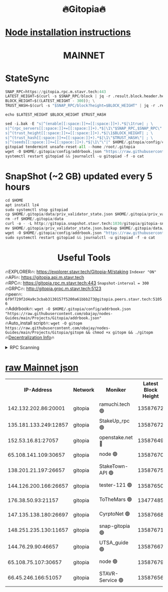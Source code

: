 <h1 align="center"> 🔥Gitopia🔥</h1>

[Node installation instructions](https://github.com/obajay/nodes-Guides/tree/main/Projects/Gitopia)
=

<h1 align="center"> MAINNET</h1>

# StateSync
```python
SNAP_RPC=https://gitopia.rpc.m.stavr.tech:443
LATEST_HEIGHT=$(curl -s $SNAP_RPC/block | jq -r .result.block.header.height); \
BLOCK_HEIGHT=$((LATEST_HEIGHT - 300)); \
TRUST_HASH=$(curl -s "$SNAP_RPC/block?height=$BLOCK_HEIGHT" | jq -r .result.block_id.hash)

echo $LATEST_HEIGHT $BLOCK_HEIGHT $TRUST_HASH

sed -i.bak -E "s|^(enable[[:space:]]+=[[:space:]]+).*$|\1true| ; \
s|^(rpc_servers[[:space:]]+=[[:space:]]+).*$|\1\"$SNAP_RPC,$SNAP_RPC\"| ; \
s|^(trust_height[[:space:]]+=[[:space:]]+).*$|\1$BLOCK_HEIGHT| ; \
s|^(trust_hash[[:space:]]+=[[:space:]]+).*$|\1\"$TRUST_HASH\"| ; \
s|^(seeds[[:space:]]+=[[:space:]]+).*$|\1\"\"|" $HOME/.gitopia/config/config.toml
gitopiad tendermint unsafe-reset-all --home /root/.gitopia
wget -O $HOME/.gitopia/config/addrbook.json "https://raw.githubusercontent.com/obajay/nodes-Guides/main/Projects/Gitopia/addrbook.json"
systemctl restart gitopiad && journalctl -u gitopiad -f -o cat
```
# SnapShot (~2 GB) updated every 5 hours
```python
cd $HOME
apt install lz4
sudo systemctl stop gitopiad
cp $HOME/.gitopia/data/priv_validator_state.json $HOME/.gitopia/priv_validator_state.json.backup
rm -rf $HOME/.gitopia/data
curl -o - -L http://gitopia.snapshot.stavr.tech:1030/gitopia/gitopia-snap.tar.lz4 | lz4 -c -d - | tar -x -C $HOME/.gitopia --strip-components 2
mv $HOME/.gitopia/priv_validator_state.json.backup $HOME/.gitopia/data/priv_validator_state.json
wget -O $HOME/.gitopia/config/addrbook.json "https://raw.githubusercontent.com/obajay/nodes-Guides/main/Projects/Gitopia/addrbook.json"
sudo systemctl restart gitopiad && journalctl -u gitopiad -f -o cat
```
 <h1 align="center"> Useful Tools</h1>

🔥EXPLORER🔥:      https://explorer.stavr.tech/Gitopia-M/staking  `Indexer "ON"` \
🔥API🔥: 			 		 https://gitopia.api.m.stavr.tech \
🔥RPC🔥:           https://gitopia.rpc.m.stavr.tech:443              `Snapshot-interval = 300` \
🔥GRPC🔥:          http://gitopia.grpc.m.stavr.tech:5123 \
🔥peer🔥:					 `6f9f729f2d4a9c3cbab3130157f5200a61bbb273@gitopia.peers.stavr.tech:51056` \
🔥Addrbook🔥:    ```wget -O $HOME/.gitopia/config/addrbook.json "https://raw.githubusercontent.com/obajay/nodes-Guides/main/Projects/Gitopia/addrbook.json"``` \
🔥Auto_install script🔥: ```wget -O gitopm https://raw.githubusercontent.com/obajay/nodes-Guides/main/Projects/Gitopia/gitopm && chmod +x gitopm && ./gitopm``` \
🔥[Decentralization Info](https://github.com/obajay/StateSync-snapshots/tree/main/Projects/Gitopia/Decentralization)🔥

<details>
<summary>RPC Scanning</summary>

<h2 align="center"> We scan nodes in real time every 4 hours. And we provide the final result of RPC endpoints.
We cannot influence the operation of these nodes in any way. </h2>


```python
If Voting Power is higher than 0 --> then the Node is a validator of the network and may be subject to attack and be a potential threat to the chain.
```
```python
We marked such validators with a red symbol
```

</details>

[raw Mainnet json](https://rpc-check.gitopm.stavr.tech/gitopm/rpc-gitopm-result.json)
=

<table><tr><th>IP-Address</th><th>Network</th><th>Moniker</th><th>Latest Block Height</th><th>Earliest Block Height</th><th>Catching Up</th><th>Tx Index</th><th>Voting Power</th><th>Scan Time</th></tr><tr><td>142.132.202.86:20001</td><td>gitopia</td><td>ramuchi.tech 🟢</td><td>13587672</td><td>6548337</td><td>False</td><td>on</td><td>0</td><td>2024-02-10T03:37:20.670748490UTC</td></tr><tr><td>135.181.133.249:12857</td><td>gitopia</td><td>StakeUp_rpc 🟢</td><td>13587672</td><td>8010001</td><td>False</td><td>on</td><td>0</td><td>2024-02-10T03:37:21.036413079UTC</td></tr><tr><td>152.53.16.81:27057</td><td>gitopia</td><td>openstake.net 🔴</td><td>13587649</td><td>10455001</td><td>False</td><td>off</td><td>38465</td><td>2024-02-10T03:36:42.667652119UTC</td></tr><tr><td>65.108.141.109:30657</td><td>gitopia</td><td>node 🟢</td><td>13587670</td><td>12299845</td><td>False</td><td>on</td><td>0</td><td>2024-02-10T03:37:18.006108990UTC</td></tr><tr><td>138.201.21.197:26657</td><td>gitopia</td><td>StakeTown-API 🟢</td><td>13587675</td><td>12733501</td><td>False</td><td>on</td><td>0</td><td>2024-02-10T03:37:25.516396698UTC</td></tr><tr><td>144.126.200.166:26657</td><td>gitopia</td><td>tester-121 🟢</td><td>13587650</td><td>12832814</td><td>False</td><td>off</td><td>0</td><td>2024-02-10T03:36:45.042802188UTC</td></tr><tr><td>176.38.50.93:21157</td><td>gitopia</td><td>ToTheMars 🟢</td><td>13477485</td><td>12883228</td><td>False</td><td>on</td><td>0</td><td>2024-02-10T03:36:45.481401097UTC</td></tr><tr><td>147.135.138.180:26697</td><td>gitopia</td><td>CyrptoNet 🟢</td><td>13587668</td><td>12883228</td><td>False</td><td>off</td><td>0</td><td>2024-02-10T03:37:13.399968622UTC</td></tr><tr><td>148.251.235.130:11657</td><td>gitopia</td><td>snap-gitopia 🟢</td><td>13587671</td><td>12908001</td><td>False</td><td>on</td><td>0</td><td>2024-02-10T03:37:18.358215451UTC</td></tr><tr><td>144.76.29.90:46657</td><td>gitopia</td><td>UTSA_guide 🟢</td><td>13587667</td><td>13035301</td><td>False</td><td>on</td><td>0</td><td>2024-02-10T03:37:13.080023284UTC</td></tr><tr><td>65.108.75.107:30657</td><td>gitopia</td><td>node 🟢</td><td>13587679</td><td>13189502</td><td>False</td><td>on</td><td>0</td><td>2024-02-10T03:37:32.000406263UTC</td></tr><tr><td>66.45.246.166:51057</td><td>gitopia</td><td>STAVR-Service 🟢</td><td>13587656</td><td>13577001</td><td>False</td><td>on</td><td>0</td><td>2024-02-10T03:37:00.490011733UTC</td></tr></table>
